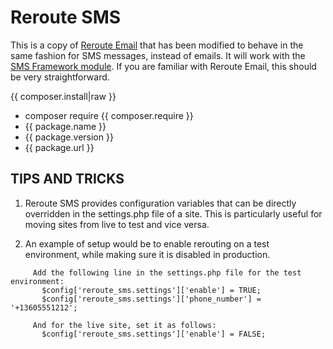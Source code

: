<!--
id: readme
tags: ''
-->

# Reroute SMS

This is a copy of [Reroute Email](https://www.drupal.org/project/reroute_email) that has been modified to behave in the same fashion for SMS messages, instead of emails. It will work with the [SMS Framework module](https://www.drupal.org/project/smsframework). If you are familiar with Reroute Email, this should be very straightforward.

{{ composer.install|raw }}

* composer require {{ composer.require }}
* {{ package.name }}
* {{ package.version }}
* {{ package.url }}

## TIPS AND TRICKS

1.  Reroute SMS provides configuration variables that can be directly overridden in the settings.php file of a site. This is particularly useful for moving sites from live to test and vice versa.

2.  An example of setup would be to enable rerouting on a test environment, while making sure it is disabled in production.
```
     Add the following line in the settings.php file for the test environment:
       $config['reroute_sms.settings']['enable'] = TRUE;
       $config['reroute_sms.settings']['phone_number'] = '+13605551212';

     And for the live site, set it as follows:
       $config['reroute_sms.settings']['enable'] = FALSE;
```
